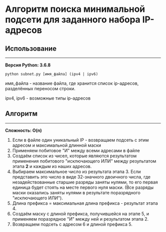 # Алгоритм поиска минимальной подсети для заданного набора IP-адресов  

## Использование
***
**Версия Python: 3.6.8**

```shell
python subnet.py [имя_файла] (ipv4 | ipv6)
```

имя_файла - название файла, где хранится список ip-адресов, разделённых переносом строки. 

ipv4, ipv6 - возможные типы ip-адресов

## Алгоритм
***

**Сложность: O(n)**

1. Если в файле один уникальный IP - возвращаем подсеть c этим адресом и максимальной длинной маски
2. Применяем побитовое "И" между всеми адресами в файле
3. Создаём список из чисел, которые являются результатом применения побитового "исключающего ИЛИ" между результатом этапа **2** и каждым из наших адресов. 
4. Выбираем максимальное число из результата этапа 3. Если представить это число в виде 32-значного двоичного числа, где незадействованные старшие разряды заняты нулями, то его первая единица будет стоять на месте первого нуля маски. (Все разряды маски оказались заняты нулями в результате поразрядного "исключающего ИЛИ").
5. Длина префикса = максимальная длина префикса - результат этапа 4.
6. Создаём маску с длиной префикса, получившейся на этапе 5, и применяем поразрядное "И" между ней и результатом этапа 2. 
7. Возвращаем подсеть с адресом 6 и длиной префикса 5. 
